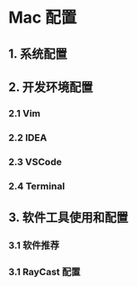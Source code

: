 # Mac 配置

## 1. 系统配置

## 2. 开发环境配置

### 2.1 Vim 

### 2.2 IDEA 

### 2.3 VSCode

### 2.4 Terminal 

## 3. 软件工具使用和配置

### 3.1 软件推荐

### 3.1 RayCast 配置 
